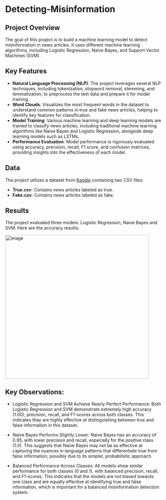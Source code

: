 # Detecting-Misinformation

## Project Overview

The goal of this project is to build a machine learning model to detect misinformation in news articles. It uses different machine learning algorithms, including Logistic Regression, Naive Bayes, and Support Vector Machines (SVM).

## Key Features

- **Natural Language Processing (NLP)**: The project leverages several NLP techniques, including tokenization, stopword removal, stemming, and lemmatization, to preprocess the text data and prepare it for model training.
- **Word Clouds**: Visualizes the most frequent words in the dataset to understand common patterns in true and fake news articles, helping to identify key features for classification.
- **Model Training**: Various machine learning and deep learning models are trained to classify news articles, including traditional machine learning algorithms like Naive Bayes and Logistic Regression, alongside deep learning models such as LSTMs.
- **Performance Evaluation**: Model performance is rigorously evaluated using accuracy, precision, recall, F1 score, and confusion matrices, providing insights into the effectiveness of each model.

## Data

The project utilizes a dataset from [Kaggle](https://www.kaggle.com/datasets/clmentbisaillon/fake-and-real-news-dataset)
 containing two CSV files:
- **True.csv**: Contains news articles labeled as true.
- **Fake.csv**: Contains news articles labeled as fake.


## Results

The project evaluated three models: Logistic Regression, Naive Bayes and SVM. Here are the accuracy results:

<img width="461" alt="image" src="https://github.com/user-attachments/assets/afe3869e-17ff-4c45-9b0a-862584debea3">


## Key Observations:

* Logistic Regression and SVM Achieve Nearly Perfect Performance: Both Logistic Regression and SVM demonstrate extremely high accuracy (1.00), precision, recall, and F1-scores across both classes. This indicates they are highly effective at distinguishing between true and false information in this dataset.

* Naive Bayes Performs Slightly Lower: Naive Bayes has an accuracy of 0.95, with lower precision and recall, especially for the positive class (1.0). This suggests that Naive Bayes may not be as effective at capturing the nuances in language patterns that differentiate true from false information, possibly due to its simpler, probabilistic approach.

* Balanced Performance Across Classes: All models show similar performance for both classes (0 and 1), with balanced precision, recall, and F1-scores. This indicates that the models are not biased towards one class and are equally effective at identifying true and false information, which is important for a balanced misinformation detection system.
